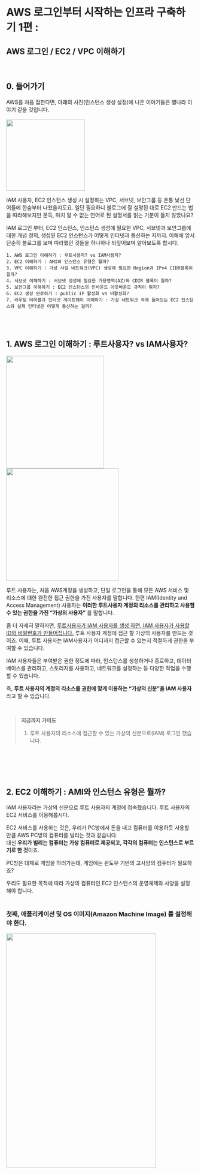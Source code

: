 # AWS 로그인부터 시작하는 인프라 구축하기 1편 :
## AWS 로그인 / EC2 / VPC 이해하기 

</br>

## 0. 들어가기
AWS를 처음 접한다면, 아래의 사진(인스턴스 생성 설정)에 나온 이야기들은 별나라 이야기 같을 것입니다. 
</br></br>
<img src="./../images/2023-08-11-AWS-EC2-setting.png" width="210" height="190"/>

IAM 사용자, EC2 인스턴스 생성 시 설정하는 VPC, 서브넷, 보안그룹 등 온통 낯선 단어들에 한숨부터 나왔을지도요. 일단 필요하니 블로그에 잘 설명된 대로 EC2 만드는 법을 따라해보지만 문득, 마치 알 수 없는 언어로 된 설명서를 읽는 기분이 들지 않았나요?

IAM 로그인 부터, EC2 인스턴스, 인스턴스 생성에 필요한 VPC, 서브넷과 보안그룹에 대한 개념 정의, 생성된 EC2 인스턴스가 어떻게 인터넷과 통신하는 지까지. 이해에 앞서 단순히 블로그를 보며 따라했던 것들을 하나하나 되짚어보며 알아보도록 합시다.

```
1. AWS 로그인 이해하기 : 루트사용자? vs IAM사용자?
2. EC2 이해하기 : AMI와 인스턴스 유형은 뭘까?
3. VPC 이해하기 : 가상 사설 네트워크(VPC) 생성에 필요한 Region과 IPv4 CIDR블록이 뭘까?
4. 서브넷 이해하기 : 서브넷 생성에 필요한 가용영역(AZ)와 CDIR 블록이 뭘까?
5. 보안그룹 이해하기 : EC2 인스턴스의 인바운드 아웃바운드 규칙이 뭐지?
6. EC2 생성 완료하기 : public IP 활성화 vs 비활성화? 
7. 라우팅 테이블과 인터넷 게이트웨이 이해하기 : 가상 네트워크 속에 들어있는 EC2 인스턴스와 실제 인터넷은 어떻게 통신하는 걸까?
```


</br></br>

## 1. AWS 로그인 이해하기 : 루트사용자? vs IAM사용자?

<img src="./../images/2023-08-11-AWS-EC2-login.png" width="260" height="300"/><img src="./../images/2023-08-11-AWS-EC2-iam-login.png" height="300"/>

루트 사용자는, 처음 AWS계정을 생성하고, 단일 로그인을 통해 모든 AWS 서비스 및 리소스에 대한 완전한 접근 권한을 가진 사용자를 말합니다. 한편 IAM(Identity and Access Management) 사용자는 **이러한 루트사용자 계정의 리소스를 관리하고 사용할 수 있는 권한을 가진 “가상의 사용자”** 를 말합니다. 

좀 더 자세히 말하자면, <u>루트사용자가 IAM 사용자를 생성 하면, IAM 사용자가 사용할 ID와 비밀번호가 만들어집니다.</u> 루트 사용자 계정에 접근 할 가상의 사용자를 만드는 것이죠. 이때, 루트 사용자는 IAM사용자가 어디까지 접근할 수 있는지 적절하게 권한을 부여할 수 있습니다. 

IAM 사용자들은 부여받은 권한 정도에 따라, 인스턴스를 생성하거나 종료하고, 데이터베이스를 관리하고, 스토리지를 사용하고, 네트워크를 설정하는 등 다양한 작업을 수행할 수 있습니다.

즉, **루트 사용자의 계정의 리소스를 권한에 맞게 이용하는 “가상의 신분”을 IAM 사용자**라고 할 수 있습니다.

<br>

> **지금까지 가이드**
> 1. 루트 사용자의 리소스에 접근할 수 있는 가상의 신분으로(IAM) 로그인 했습니다.

<br/><br/><br/><br/>


## 2. EC2 이해하기 : AMI와 인스턴스 유형은 뭘까?

IAM 사용자라는 가상의 신분으로 루트 사용자의 계정에 접속했습니다. 루트 사용자의 EC2 서비스를 이용해봅시다. 

EC2 서비스를 사용하는 것은, 우리가 PC방에서 돈을 내고 컴퓨터를 이용하듯 사용할 만큼 AWS PC방의 컴퓨터를 빌리는 것과 같습니다. <br/>대신 **우리가 빌리는 컴퓨터는 가상 컴퓨터로 제공되고, 각각의 컴퓨터는 인스턴스로 부르기로 한 것**이죠.

PC방은 대체로 게임을 하러가는데, 게임에는 윈도우 기반의 고사양의 컴퓨터가 필요하죠?

우리도 필요한 목적에 따라 가상의 컴퓨터인 EC2 인스턴스의 운영체제와 사양을 설정해야 합니다.<br/><br/>

### 첫째, **애플리케이션 및 OS 이미지(Amazon Machine Image)** 를 설정해야 한다.

<img src="./../images/2023-08-11-AWS-EC2-os.png" width="400" height="40%"/>

우리 컴퓨터에 윈도우 OS가 설정되어 있으면, 우리는 그 기본 설정과 소프트웨어, 데이터를 가지고 있는 컴퓨터를 사용할 수 있습니다. 

이와 비슷하게, ****AMI******는 가상 컴퓨터를 실행하기 위해 어떤 운영 체제(OS)를 사용하고, 어떤 소프트웨어들을 설치해 놓을 것인지 등을 담고 있는 이미지(자원을 생성, 구성하는 데 사용되는 설정과 값을 포함하는 파일)** 입니다. 

커스텀 PC처럼 AWS에서 제공하는 공식 AMI뿐만 아니라 사용자가 직접 정의한 AMI를 생성할 수도 있습니다.<br/><br/>

### 둘째, **인스턴스 유형 (서버의 사양)을 설정**해야한다.

사용할 목적에 따라 컴퓨터의 사양도 달라야겠죠? 

인스턴스 유형 설정을 통해 CPU, 메모리, 스토리지 및 네트워킹 용량 등 컴퓨터 사양을 선택할 수 있습니다.

예) Amazon EC2 T4g 인스턴스<br/>
<img src="./../images/2023-08-11-AWS-EC2-oo.png" width="700" height="50%"/>

<br>

> **지금까지 가이드**
> 1. 루트 사용자의 리소스에 접근할 수 있는 가상의 신분으로(IAM) 로그인 했습니다.
> 2. 인스턴스 생성 첫 번째 설정, 인스턴스의 운영체제와 사양을 설정했습니다.

<br/><br/><br/><br/>


## 3. VPC 이해하기 (1) </br>   : 리전과 가용영역, 가상 사설 네트워크(VPC)란?
인스턴스를 생성하기 위해서는 VPC를 설정해야 합니다. 

5단계를 거쳐 VPC의 개념, VPC 생성에 필요한 것들을 배우고 서브넷과 CIDR에 대해서도 가볍게 익혀봅시다.
</br></br>

### 리전(Region)과 가용 영역(AZ: ****Availability Zone****)

AWS 서비스들을 제공하기 위해서는 실제 데이터를 저장할 데이터 센터가 필요하겠죠?
- **가용 영역(Availability Zone)** 은 **같은 지역 내에서 물리적으로 독립된 데이터 센터들의 그룹**을 말합니다.
- 리전(Region)은 가용 영역이 2개 이상 구성된 지리적 영역입니다. 국가/도시 단위 별로 서비스를 제공하기 위한 단위로 사용됩니다.

예를 들어, AWS 서울 리전 (ap-northeast-2)은 현재 3개의 가용 영역(서울에 위치해 있는 데이터 센터 그룹)을 보유하고 있는데요. 이렇게 지역별로 서비스를 제공함으로써 네트워크 속도를 높이고, 데이터 지역성을 고려한 서비스를 제공할 수 있습니다.
<br/><br/>

### VPC 개념 이해하기
    
**VPC(Virtual Private Cloud)** 는 **가상 사설 네트워크**입니다. 
</br>쉽게 말하자면, AWS클라우드에서 독립된 “**나만의 개인 네트워크 망**”을 만드는 것이지요.


나만의 네트워크 망을 만들기 위해서는, 

**첫째, 내 네트워크 망이 어느 지역에 속할지 설정해야합니다**. 
</br>즉, 하나의 “리전”을 선택해야 합니다. 

**둘째, 내 네트워크 망이 사용 할 IP 주소 범위를 설정해야 합니다.** 
</br>후술할 “IPv4 CIDR 블록” 설정을 통해 IP주소 대역을 설정하면, **이 VPC 내에서 사용되는 모든 리소스들은 사용자가 지정한 IP 주소 범위 내에서 IP주소를 할당받게 됩니다.**
<img src="./../images/2023-08-11-AWS-EC2-vpc-region.png" width="600" height="50%"/>
<br/><br/>

### VPC에 IP 주소 범위를 정해야하는 이유?
만약 우테코라는 기업 네트워크가 있다고 가정해봅시다. 이 기업 네트워크에 연결될 장치들(컴퓨터, 휴대폰 등)의 수가 최대 50개라면, IP주소 개수가 50개면 되겠죠? 

IP주소는 소중한 자원이기 때문에 이를 효율적으로 할당하고 관리하기 위해 IP주소가 50개만 나올 수있는 네트워크 주소 범위를 정하는 것입니다.

**즉, 주소 범위를 정하면, 범위만큼의 IP주소 개수를 할당할 수 있는 것입니다.**

<br>

> **지금까지 가이드**
> 1. 루트 사용자의 리소스에 접근할 수 있는 가상의 신분으로(IAM) 로그인 했습니다.
> 2. 인스턴스 생성 첫 번째 설정, 인스턴스의 운영체제와 사양을 설정했습니다.
> 3. 인스턴스 생성 두 번째 설정, 인스턴스의 VPC를 설정했습니다.
>     1. VPC 이해하기(1) : VPC는 인스턴스가 속한 가상 네트워크 망으로, 리전, IP주소 범위를 설정해야한다.

<br/><br/><br/><br/>



## 4. VPC 이해하기 (2) </br>   : VPC의 IPv4 CIDR 블록 이해하기

**IPv4 CIDR 블록**은 **CIDR 표기법을 사용하여 표현된 IPv4 주소 범위**를 말합니다. CIDR란 무엇일까요?</br>
결론부터 말하자면, CIDR란 _서브넷 마스크를 사용해 IP 주소 범위를 표현하는 주소 체계_ 입니다. CIDR 주소체계를 통해 네트워크의 IP주소 할당을 더 효율적으로 관리할 수 있게 되었습니다.

구체적인 설명에 앞서 이해를 돕기 위해 간단히 비유를 들어보겠습니다. 이 부분을 읽지 않고 바로 아래로 넘어가도 좋습니다. </br>
> 우리가 도시의 주소를 관리하는 기관에 근무하고 있다고 상상해봅시다.</br>
> 예전에는 **도시를 크기**에 따라 **'클래스'** 로 나눠서 도시마다 가질 수 있는 주소 범위를 할당했습니다.</br>
> 큰 도시에는 A클래스라는 큰 주소 공간을, 중간 도시에는 B클래스 중간 크기의 주소 공간을, 작은 도시는 C클래스라는 작은 크기의 주소공간을 주소를 할당하는 식이었어요.</br>
> 그런데 실제 도시의 크기와는 상관 없이 미리 정해진 클래스의 주소 공간이 할당되어 주소들이 낭비되는 경우가 생겼습니다.</br>
> 예를 들어, C클래스인 도시에 100개의 주소를 할당한다면, 50개의 주소만 필요한 작은 도시는 50개를 낭비하는 셈이죠</br>
> **CIDR은 이 문제를 해결하기 위해, 도시의 크기와 상관없이 도시가 필요한 만큼의 주소 공간을 할당해주는 방식입니다.**

<br/>

### 첫째, IP 주소의 구조 
IP주소의 구조는 192.168.1.0 과 같이 .을 구분자로 한 4개의 숫자로 이루어져 있고, 네트워크 ID와 호스트 ID로 구성됩니다.

예를 들어, 데이터는 IP주소를 통해, 선릉 캠퍼스 중 이레라는 사람을 찾아와야 합니다. 
“네트워크 ID는 집 주소 = 서울시 강남구 선릉역 성담빌딩 13층”, “호스트 ID는 내 이름 = 이레”로 이루어진 꼴입니다.
<br/><br/>

### 둘째, 네트워크 내에서 IP주소를 할당하는 방법 (old.ver) <br/>
이전에는 고정된 크기의 **IP 주소 범위(A,B,C 클래스)** 을 사용하여 네트워크를 구성했습니다.<br/>
무슨 소리냐구요?
- IP 주소의 첫 번째 숫자를 네트워크 ID로 사용하고, 나머지 세 개의 숫자를 호스트 ID로 사용하는 IP 주소범위를 A 클래스
- IP 주소의 첫 번째와 두 번째 숫자를 네트워크 ID로 사용하고, 나머지 두 개의 숫자를 호스트 ID로 사용하는 IP 주소범위를 B 클래스
- IP 주소의 세 개의 숫자를 네트워크 ID로 사용하고, 나머지 한 개의 숫자를 호스트 ID로 사용하는 IP 주소범위를 C 클래스
와 같이 고정된 주소 범위(클래스)를 통해 네트워크의 크기를 결정했습니다.

즉, 하나의 네트워크가 선택할 수 있는 IP주소 범위는 A,B,C 세 가지 중 하나였던 것입니다.
<br/><br/>

### 셋째, 고정된 주소 범위로 네트워크를 구성하는 것의 문제점
예를 들어, 우테코 회사는 IP주소가 50개만 필요합니다. 그 중 C클래스가 가장 작은 네트워크 규모(=IP 주소범위)를 갖고 있기 때문에, 우테코 회사는 C클래스의 네트워크 망을 구성하게 됩니다.<br/>
하지만, C 클래스의 주소범위는 **192.0.0**.0 ~ **223.255.255**.255 이고, IP 주소의 처음 세 개의 숫자가 네트워크 ID로 사용되면, 호스트 ID의 개수는 0~255로 256개가 됩니다.<br/>
우테코 회사에서는 IP주소가 50개만 필요하다고 했는데, 나머지 106개의 소중한 IP주소 자원은 쓰이지 않고 버려지는 거죠!
<br/><br/>

### 넷째, IP주소를 효율적으로 할당하는 새로운 방식 : CIDR (new.ver)
그래서 등장한 것이 CIDR(Classless Inter-Domain Routing)라는 클래스 없는 IP주소 할당 방식입니다.
네트워크에 연결된 장치 수(호스트 수)에 따라 효율적으로 사용할 수 있는 **서브넷(Subnet)** 을 만드는 것이죠. 
쉽게 말하자면 서브넷은 IP주소 범위(블록)을 더 작은 범위(블록)으로 나누어 네트워크를 구성하는 것을 말합니다.
<br/><br/>

### 다섯째, 더 큰 네트워크를 분할한 더 작은 하위 네트워크 : 서브넷
_서브넷을 만든다는 것_ 은 _**호스트ID 영역을 더 잘게 쪼개어 네트워크ID 영역을 늘리는 작업(서브네팅)**_ 을 뜻합니다.</br>
</br>
예를 들어, 우테코는 50개의 IP주소만이 필요합니다.</br>
IP주소 범위가 **192.167.10.** 0~ **192.167.10.** 255인 네트워크는 호스트 IP 범위가 (0~255)로 256개의 IP를 할당할 수 있습니다. 이 네트워크를 더 작은 범위의 네트워크(서브넷)으로 분할해, 우테코가 가져가도록 하게 하면 될 것입니다. 
</br>
호스트ID 영역을 1/4로 줄여서, 우테코는 64개의 호스트 수를 갖는 네트워크(서브넷)를 구성하게 됩니다.
호스트ID 영역이 3/4인 나머지 네트워크(서브넷)는 다른 기관이 쓸 수 있을테고요.

네트워크 ID영역을 늘려 더 작은 네트워크(서브넷)를 구성함으로써, IP 주소 낭비가 획기적으로 줄어들었습니다!
<br/><br/>

### 여섯째, CIDR(Classless Inter-Domain Routing)이란?
지금까지, 고정된 주소범위(클래스)에 국한되지 않고, 네트워크 ID영역의 크기 조절을 통해 IP주소를 유연하게 할당하는 방식에 대해 배웠습니다.
이렇게 잘게 쪼개어진 네트워크까지 표현하기 위한 IP주소 체계를 CIDR이라고 합니다.</br>

앞서, CIDR란 _**서브넷 마스크를 사용해 IP 주소 범위를 표현하는 주소 체계**_ 라고 설명드렸습니다.
서브넷 마스크란 해당 네트워크의 네트워크 ID 부분의 비트 수를 말하는데요. 서브넷 마스크를 통해 호스트 ID의 비트 수, 즉 IP 주소 범위를 알 수 있게 됩니다.

예를 들어, _줄어든 우테코의 네트워크 IP 주소 범위_ 는 192.167.10.0~ 192.167.10.63인데요.
이를 CIDR 형식으로 나타내면, “**192.167.10.0/26**” 으로 표현할 수 있습니다.

CIDR 주소의 "/26"는 네트워크 ID부분의 비트 수(서브넷 마스크의 길이)를 의미합니다. 즉, **192.167.10.0/26** 는 **_네트워크 ID 영역이 26비트이고 호스트 ID 영역이 6비트인 네트워크_** 를 표현하는 것이지요.
<br/><br/>

<p align="center">
<img src="./../images/2023-08-11-AWS-EC2-vpc-cidr2.png" width="380" height="30%"/>

예시 사진을 보면, IP주소에서 하나의 숫자는 8비트인데요.</br>
호스트 ID영역을 6비트로 잘게 쪼개면, 네트워크 ID의 영역은 8\*3 =24 에서 → 8\*3+2 =26 비트가 됩니다.</br>
이처럼 서브넷 마스크를 설정하면 6비트로 표현되는 호스트 ID 영역과 나머지 26비트로 표현되는 네트워크 ID 영역을 가지는 서브넷을 생성할 수 있는 것 입니다. 
(이 계산법에 대해 좀더 자세히 공부하고 싶으신 분들은 서브넷 마스크와 서브네팅 계산법을 공부하시면 됩니다.)
</p>

<br>

> **지금까지 가이드**
> 1. 루트 사용자의 리소스에 접근할 수 있는 가상의 신분으로(IAM) 로그인 했습니다.
> 2. 인스턴스 생성 첫 번째 설정, 인스턴스의 운영체제와 사양을 설정했습니다.
> 3. 인스턴스 생성 두 번째 설정, 인스턴스의 VPC를 설정했습니다.
>     1. VPC 이해하기(1) : VPC는 인스턴스가 속한 가상 네트워크 망으로, 리전, IP주소 범위를 설정해야한다.
>     2. VPC 이해하기(2) : VPC의 IP주소범위는 CIDR방식으로 나타낸다.

<br/><br/><br/>


## 5. VPC 생성하기

VPC를 생성하기 위해서는
#### 첫째, 리전을 적용해야하는데, 사용자가 선택한 리전으로 자동 적용됩니다.
#### 둘째, IPv4 CIDR 블록으로 VPC의 IP 대역(네트워크 주소범위)을 설정해야 합니다.
<img src="./../images/2023-08-11-AWS-EC2-vpc-setting.png" width="450" height="40%"/>

참고로, IPv4 CIDR 블록이 192.168.0.0/16라는 것은, 네트워크 ID 영역이 16비트라는 뜻입니다.</br>
이 네트워크에서 IP 주소 할당 가능한 호스트 수는 2의 16승(=16비트)으로, 65,536개가 됩니다!
<br/> <br/>
이를 통해, 생성된 VPC 입니다. <br/>
<img src="./../images/2023-08-11-AWS-EC2-vpc-create.png" width="900" height="50%"/>

<br>

> **지금까지 가이드**
> 1. 루트 사용자의 리소스에 접근할 수 있는 가상의 신분으로(IAM) 로그인 했습니다.
> 2. 인스턴스 생성 첫 번째 설정, 인스턴스의 운영체제와 사양을 설정했습니다.
> 3. 인스턴스 생성 두 번째 설정, 인스턴스의 VPC를 설정했습니다.
>     1. VPC 이해하기(1) : VPC는 인스턴스가 속한 가상 네트워크 망으로, 리전, IP주소 범위를 설정해야한다.
>     2. VPC 이해하기(2) : VPC의 IP주소범위는 CIDR방식으로 나타낸다.
>     3. VPC 생성하기 : 리전과 IP주소범위를 설정한 VPC를 생성한다.
>     4. 인스턴스 생성 시, 미리 생성된 VPC를 설정해 인스턴스가 속할 네트워크 망을 정한다.

<br><br><br><br>



# AWS 로그인부터 시작하는 인프라 구축하기 2편 :
## 서브넷 / 보안그룹 / 퍼블릭vs프라이빗 인스턴스 / 라우팅 테이블과 인터넷 게이트웨이 


</br>

## 6. 서브넷 이해하기

인스턴스를 생성할 때, 설정한 VPC에 따라 선택할 수 있는 서브넷 목록이 바뀌는 것을 볼 수 있습니다. 서브넷은 VPC에 종속되는 것일까요? 
<br>
앞서, 네트워크 내의 IP주소를 효율적으로 할당하기 위해 서브넷이라는 용어가 나왔는데요.<br>

네트워크에서의 서브넷, AWS에서의 서브넷 개념을 이해하고, AWS에서 서브넷을 만들어봅시다.
<br><br>

### 6-(1).네트워크에서 서브넷 이해하기
- **네트워크에서 서브넷이란, 큰 네트워크를 더 작은 네트워크로 분할한 것**을 말합니다.

    더 큰 네트워크에서 호스트ID 영역을 줄여서 더 작은 네트워크(호스트 수가 더 적은)로 분할해 생긴 **작은 네트워크 대역**을 **서브넷**이라고 하는 것이죠.</br></br>
  서브넷은 독립적인 네트워크로 간주되며, **각 서브넷은 자체적으로 라우팅과 보안 설정을 가지고 있습니다.**

  #### 1. 자체적인 라우팅을 가진다. 
  서브넷은 독립적인 작은 네트워크이므로, _자신의 네트워크 주소범위_ 를 가지고 있습니다. 
  따라서, **자체적인 라우팅 테이블을 사용해, 서브넷 내부의 호스트(네트워크 장치)들 사이에서 통신과 다른 서브넷으로의 통신을 처리**합니다.
  (*라우팅 테이블 = 다른 호스트(네트워크장비)로 데이터 전송할 때 어떤 경로 선택해야 하는지 지시하는 경로표)
      
  #### 2. 자체적인 보안설정을 가진다
  서브넷은 독립적인 보안그룹을 구성하여, 원하는 _**트래픽을 허용하거나 차단**_ 합니다. 
  즉, **특정 포트나 프로토콜 통신을 제한하거나 허용할 수 있습니다**.

  <br/>

### 6-(2).AWS에서 서브넷 이해하기

<p align="center"><img src="./../images/2023-08-11-AWS-EC2-subnet.png" width="420" height="50%"/></p>

VPC가 가상 네트워크이고 논리적인 IP대역을 의미한다면, 

서브넷은 VPC의 IP주소 범위를 나누어 **실제 리소스(예: EC2 인스턴스, S3가 서브넷에 설치됨)가 배치되는 물리적인 주소 범위**를 말합니다.

- 하나의 VPC에 여러개의 서브넷이 생길 수 있으며, VPC를 잘게 나눈 것이기 때문에 **VPC보다 대역폭(IP주소범위)이 낮아야 합니다**.
- **서브넷 한 개는 하나의 가용영역(Availability Zone: 데이터 센터 그룹)에만 속합니다.** (하나의 가용영역에 여러개의 서브넷은 가능합니다)
  <br/>
  
  *참고로, VPC를 생성할 때는 사용할 가용영역(AZ)의 개수만 선택하게 됩니다. 이후, 서브넷을 생성할 때, 어느 가용영역에 생성할지 선택하면 됩니다.
  <br/>
<p align="center"><img src="./../images/2023-08-11-AWS-EC2-subnet-az.png" width="500" height="50%"/></p>
  <br/>

### 6-(3).실제로 서브넷 생성하기
#### 첫째, 어떤 VPC의 서브넷인지 설정합니다.
#### 둘째, 서브넷이 상주할 데이터베이스 센터 그룹인 가용영역을 설정합니다.
(예시 : 서울 리전의 -2a)
<br/>
<img src="./../images/2023-08-11-AWS-EC2-subnet-create.png" width="450" height="50%"/>

#### 셋째, VPC의 IP주소 범위를 분할한, 서브넷 IPv4 CIDR 블록을 설정합니다.

- 설정한 VPC의 주소 범위가 192.168.0.0/16이기 때문에, **서브넷의 대역폭은 VPC의 대역폭보다 좁은 CIDR블록을 설정해야 합니다.**</br>
더 좁은 대역폭이란 IP 주소 범위에서 사용 가능한 IP 주소의 개수가 적다는 것을 의미합니다.

- "/16"이라는 것은 VPC의 서브넷 마스크의 길이가 네트워크ID가 16비트라는 말로, 65,536개의 IP 주소를 가집니다.</br>
따라서 **서브넷은 VPC보다 네트워크ID 영역의 비트수가 높은** “/17”부터 아마존의 정책에 따라 “/28”까지 **필요한 IP 개수에 따라 서브넷의 CIDR 블록을 설정**할 수 있습니다.<br/>
- 생성 완료된 서브넷을 확인해봅시다!<br><img src="./../images/2023-08-11-AWS-EC2-subnet-saved.png"/><br/>
  - 생성한 VPC(vpc-0dde~ = 192.168.0.0/16)의 서브넷임을 확인할 수 있습니다.
  - 서브넷 **IPv4 CIDR 블록은 192.168.0.0/**24**로, VPC의 대역폭보다 좁은 CIDR블록**이 잘 생성되어있음을 볼 수 있습니다.<br/>네트워크ID의 길이가 늘어남(16->24bit)에 따라 호스트ID의 수가 줄어들은 것이죠!
  - **가용영역(리전 내의 데이터 센터)도 우리가 설정한 ap-northeast-2a**로 잘 생성 된 것을 볼 수 있습니다.

<br>

> **지금까지 가이드**
> 1. 루트 사용자의 리소스에 접근할 수 있는 가상의 신분으로(IAM) 로그인 했습니다.
> 2. 인스턴스 생성 첫 번째 설정, 인스턴스의 운영체제와 사양을 설정했습니다.
> 3. 인스턴스 생성 두 번째 설정, 인스턴스의 VPC를 설정했습니다.
>     1. VPC 이해하기(1) : VPC는 인스턴스가 속한 가상 네트워크 망으로, 리전, IP주소 범위를 설정해야한다.
>     2. VPC 이해하기(2) : VPC의 IP주소범위는 CIDR방식으로 나타낸다.
>     3. VPC 생성하기 : 리전과 IP주소범위를 설정한 VPC를 생성한다.
>     4. 인스턴스 생성 시, 미리 생성된 VPC를 설정해 인스턴스가 속할 네트워크 망을 정한다.
> 4. 인스턴스 생성 세 번째 설정, 인스턴스의 Subnet을 설정했습니다.
>     1. 서브넷 이해하기(1) : 네트워크에서 서브넷은 큰 네트워크를 더 작은 네트워크로 분할한 것이다.
>     2. 서브넷 이해하기(2) : AWS에서 서브넷은 VPC의 IP주소 범위를 나눈 네트워크로, 실제 리소스가 배치된다.
>     3. 서브넷 생성하기 : VPC, 가용영역, IP주소 범위을 설정해, 서브넷을 생성한다.
>     4. 인스턴스 생성 시, 미리 생성된 서브넷을 설정해 인스턴스가 배치 될 네트워크 망을 정한다.

<br/><br/><br/>

## 7. 보안그룹 이해하기

### 7-(1).보안그룹은 인바운드 아웃바운드 규칙을 통해 EC2 인스턴스의 트래픽 규칙을 설정한다
어떤 서브넷(네트워크, IP주소범위)에 인스턴스를 생성할지 결정하고 나면, _인스턴스의 보안 규칙_ 을 설정해야하는데요. <br/>
**보안 그룹**은 _**연결된 리소스(인스턴스)에 도달하고 나갈 수 있는 트래픽을 제어하는 방화벽 규칙 세트**_ 라고 할 수 있습니다.<br/>
예를 들어, 보안 그룹을 EC2 인스턴스와 연결하면 인스턴스에 대한 인바운드(도달하는 트래픽) 및 아웃바운드(나가는 트래픽) 트래픽을 제어하는 것입니다.

- **인바운드 규칙**은 외부에서 - > _인스턴스로 오는 트래픽에 관한 규칙_ 을 설정합니다.
- **아웃바운드 규칙**은 인스턴스에서 - > _외부로 가는 트래픽에 관한 규칙_ 을 설정합니다.

인바운드, 아웃바운드 규칙을 통해 **어떤 IP 주소, 포트 또는 프로토콜의 트래픽을 허용할지 또는 차단할지를 설정**하는 것입니다. 
<br/><br/>

### 7-(2).보안그룹은 AWS 리소스(EC2 등)에 직접 적용된다.
보안 그룹을 생성할 떄 어떤 VPC에 생성될지 지정함으로써, VPC에 여러 보안그룹을 생성하고 하나의 서브넷은 VPC에 생성된 여러 보안 그룹을 사용할 수 있습니다.

여러 보안 그룹을 사용하면 **같은 VPC 내에서도 서로 다른 리소스 또는 그룹에 대해 다른 보안 규칙을 적용**할 수 있는데요. </br>
예를 들어, **같은 VPC 내에 웹 서버 그룹과 데이터베이스 서버 그룹**이 있다면, 웹 서버 그룹에는 웹 트래픽을 허용하는 규칙을 설정하고 데이터베이스 서버 그룹에는 특정한 IP 주소만 데이터베이스 접근을 허용하는 규칙을 설정할 수 있습니다.</br>
<img src="./../images/2023-08-11-AWS-EC2-securitygroup.png" width="450" height="50%"/>
<br/>

이렇게 **여러 보안 그룹을 사용함으로써, 네트워크 리소스를 보다 세부적으로 제어하고 보호**할 수 있는 것이죠.<br/>

아래와 같이, VPC(vpc-0dde~)에 보안그룹이 생성했습니다!
<img src="./../images/2023-08-11-AWS-EC2-sg-create.png" width="550" height="50%"/>

<br>

> **지금까지 가이드**
> 1. 루트 사용자의 리소스에 접근할 수 있는 가상의 신분으로(IAM) 로그인 했습니다.
> 2. 인스턴스 생성 첫 번째 설정, 인스턴스의 운영체제와 사양을 설정했습니다.
> 3. 인스턴스 생성 두 번째 설정, 인스턴스의 VPC를 설정했습니다.
>     1. VPC 이해하기(1) : VPC는 인스턴스가 속한 가상 네트워크 망으로, 리전, IP주소 범위를 설정해야한다.
>     2. VPC 이해하기(2) : VPC의 IP주소범위는 CIDR방식으로 나타낸다.
>     3. VPC 생성하기 : 리전과 IP주소범위를 설정한 VPC를 생성한다.
>     4. 인스턴스 생성 시, 미리 생성된 VPC를 설정해 인스턴스가 속할 네트워크 망을 정한다.
> 4. 인스턴스 생성 세 번째 설정, 인스턴스의 Subnet을 설정했습니다.
>     1. 서브넷 이해하기(1) : 네트워크에서 서브넷은 큰 네트워크를 더 작은 네트워크로 분할한 것이다.
>     2. 서브넷 이해하기(2) : AWS에서 서브넷은 VPC의 IP주소 범위를 나눈 네트워크로, 실제 리소스가 배치된다.
>     3. 서브넷 생성하기 : VPC, 가용영역, IP주소 범위을 설정해, 서브넷을 생성한다.
>     4. 인스턴스 생성 시, 미리 생성된 서브넷을 설정해 인스턴스가 배치 될 네트워크 망을 정한다.
> 5. 인스턴스 생성 네 번째 설정, 인스턴스의 보안그룹을 설정했습니다.

<br/><br/><br/>


## 8. EC2 생성 완료하기 
### public IP 활성화 vs 비활성화
인스턴스의 마지막 네트워크 설정입니다. 바로 인스턴스에 퍼블릭 IP 주소를 줄 것인가 인데요.

퍼블릭 IP 주소란 외부 인터넷과 통신할 수 있는 공인 IP 주소입니다. EC2 인스턴스가 퍼블릭 IP 주소를 갖게 되면, 이 주소를 사용하여 외부에서 인스턴스에 접근할 수 있게 됩니다.

**"퍼블릭 IP 주소 활성화"** 옵션을 선택하면 **_해당 리전(Region)의 AWS에서 관리하는 퍼블릭IP 주소 풀에서_ 하나의 퍼블릭 IP 주소를 할당**받는데요. 이 주소는 EC2 인스턴스와 통신하는 외부 클라이언트들이 사용할 수 있게 됩니다. **주의해야 할 점은 퍼블릭 IP 주소는 고정되지 않고 인스턴스를 중지하고 다시 시작하면 변경될 수 있다**는 것입니다.

[퍼블릭 인스턴스가 생성된 예시]</br>
<img src="./../images/2023-08-11-AWS-EC2-public-instance.png" height="50%"/>

반면, **"퍼블릭 IP 주소 비활성화"** 옵션을 선택하면, **서브넷의 IP주소 범위 내에서 사설IP주소가 자동으로 할당**됩니다. 퍼블릭IP주소가 없기 때문에, 해당 인스턴스는 인터넷에서 또는 인터넷으로 직접 접근을 할 수 없는데요.

다만, **같은 VPC(내부 네트워크)에서는 _프라이빗 IP 주소를 통해_ 해당 인스턴스에 접근** 할 수 있습니다. 즉, **프라이빗 IP를 가진 인스턴스는 VPC 내의 리소스 간에 내부 네트워크 통신을 위해 사용**됩니다

[프라이빗 인스턴스가 생성된 예시]</br>
<img src="./../images/2023-08-11-AWS-EC2-private-instance.png" height="50%"/>
<br/><br/>

### EC2 생성 이후, 새로운 의문점
인스턴스의 스토리지 용량까지 결정하고 나면 인스턴스 생성이 완료됩니다. </br>
이렇게 생성된 인스턴스를 사용하면서 아래와 같은 궁금점이 들지 않으셨나요?

**1. 같은 VPC 내의 서브넷들 사이에서 통신(= 각 서브넷에 배치된 인스턴스 간 통신)은 왜 프라이빗 IP주소로 실행되는 걸까요?**  

**2. VPC는 나만의, 내가 설정한 가상 네트워킹 환경(VPC)입니다. <br> VPC는 기본적으로 private 환경인데, 어떻게 인스턴스들이 인터넷에 접속할 수 있는 걸까요?**     

<br>

> **지금까지 가이드**
> 1. 루트 사용자의 리소스에 접근할 수 있는 가상의 신분으로(IAM) 로그인 했습니다.
> 2. 인스턴스 생성 첫 번째 설정, 인스턴스의 운영체제와 사양을 설정했습니다.
> 3. 인스턴스 생성 두 번째 설정, 인스턴스의 VPC를 설정했습니다.
>     1. VPC 이해하기(1) : VPC는 인스턴스가 속한 가상 네트워크 망으로, 리전, IP주소 범위를 설정해야한다.
>     2. VPC 이해하기(2) : VPC의 IP주소범위는 CIDR방식으로 나타낸다.
>     3. VPC 생성하기 : 리전과 IP주소범위를 설정한 VPC를 생성한다.
>     4. 인스턴스 생성 시, 미리 생성된 VPC를 설정해 인스턴스가 속할 네트워크 망을 정한다.
> 4. 인스턴스 생성 세 번째 설정, 인스턴스의 Subnet을 설정했습니다.
>     1. 서브넷 이해하기(1) : 네트워크에서 서브넷은 큰 네트워크를 더 작은 네트워크로 분할한 것이다.
>     2. 서브넷 이해하기(2) : AWS에서 서브넷은 VPC의 IP주소 범위를 나눈 네트워크로, 실제 리소스가 배치된다.
>     3. 서브넷 생성하기 : VPC, 가용영역, IP주소 범위을 설정해, 서브넷을 생성한다.
>     4. 인스턴스 생성 시, 미리 생성된 서브넷을 설정해 인스턴스가 배치 될 네트워크 망을 정한다.
> 5. 인스턴스 생성 네 번째 설정, 인스턴스의 보안그룹을 설정했습니다.
> 6. 인스턴스 생성 다섯 번째 설정, 인스턴스의 PUBLIC IP주소 활성화 옵션을 설정했습니다. 

<br/><br/><br/>


## 9. EC2 인스턴스와 인터넷의 통신 이해하기
설명에 앞서 결론부터 말하자면,

- 첫째, VPC에 **인터넷 게이트웨이**라는 것을 생성해, **VPC 내의 리소스가 인터넷에 액세스할 수 있게 됩니다**.<br/>

- 둘째, **서브넷에 연결된 라우팅 테이블**에 **"0.0.0.0/0" 목적지를 인터넷 게이트웨이로 설정**합니다. 

  여기서, "0.0.0.0/0"은 모든 IP 주소로 아웃바운드 트래픽에 대한 설정이라고 이해하면 됩니다. </br>
  즉, **모든 IP 주소를 목적지로 하는 트래픽을 인터넷 게이트웨이를 통해 라우팅하도록 설정**하는 것을 의미합니다. 

- 셋째, 이로써 **_퍼블릭 서브넷_ 내의 모든 _"퍼블릭 인스턴스"_ 들이 외부 인터넷과 통신할 수 있게 되는 것**입니다.<br/>
  아래 사진을 보면, 두 개의 서브넷에 연결된 각각의 EC2들은 **자신이 소속된 서브넷이 아닌 다른 네트워크로 요쳥을 보낼 때**,<br/>
    <img src="./../images/2023-08-11-AWS-EC2-internet.png" width="400" height="50%"/>
    1) VPC 라우터의 라우팅 테이블에 적힌 규칙에 따라 트래픽을 특정경로로 이동시키는데, <br/>
    2) VPC 내의 서브넷 끼리는 내부적으로 통신하고<br/>
    3) VPC 외부와의 통신은 인터넷 게이트웨이를 통해 인터넷과 연결합니다.<br/>
<br/>
  
퍼블릭 IP만 있으면 되는 것 아닌가? 퍼블릭 서브넷은 뭐고, 라우팅 테이블, 인터넷 게이트웨이는 뭘까? 하는 생각이 들 것입니다. 

다음 장을 읽으며 퍼블릭 서브넷의 개념과 라우팅 테이블, 게이트웨이에 대해 이해해 봅시다. <br/>
<br/><br/><br/>

## 10. 퍼블릭 서브넷 vs 프라이빗 서브넷
처음 서브넷을 생성할 때, 프라이빗 서브넷인지 퍼블릿 서브넷인지 설정하는 칸이 없지 않았나요?
따라서, **처음 서브넷을 생성하면 모두 프라이빗 서브넷이 됩니다**.

- **프라이빗 서브넷이란**,</br>
    생성되는 인스턴스들이 외부와 통신할 수 없는 서브넷을 말합니다.</br>
    
    프라이빗 서브넷의 트래픽 규칙을 적어둔 라우팅 테이블에는 "0.0.0.0", 모든 IP주소에 대한 인터넷 게이트웨이로의 라우팅 규칙이 없습니다.
    즉, 해당 서브넷 내의 인스턴스들은 직접적으로 인터넷에 접근할 수 없게 됩니다.</br>
    이로 인해 프라이빗 서브넷 내에 생성되는 인스턴스들은 기본적으로 퍼블릭 IP주소를 가질 수 없습니다.
  <br/><br/>

    
- **퍼블릭 서브넷이란,**
    생성되는 인스턴스 퍼블릭 IP주소를 가질 수 있고, 퍼블릭 IP주소를 통해 외부 인터넷과 직접 통신할 수 있는 서브넷을 말합니다. </br>
    
    서브넷의 트래픽 규칙을 적어둔 라우팅 테이블에 "0.0.0.0", 모든 IP주소를 목적지로 하는 트래픽을 인터넷 게이트웨이로 라우팅하는 설정을하면, 퍼블릭 서브넷이 됩니다.
  
    퍼블릭 서브넷에서 인스턴스를 생성하면 해당 인스턴스에는 퍼블릭 IP 주소를 할당할 수 있게 되는 것입니다.

<br>

> **지금까지 가이드**
> 
> [ 인스턴스 생성 ]
> 1. 루트 사용자의 리소스에 접근할 수 있는 가상의 신분으로(IAM) 로그인 했습니다.
> 2. 인스턴스 생성 첫 번째 설정, 인스턴스의 운영체제와 사양을 설정했습니다.
> 3. 인스턴스 생성 두 번째 설정, 인스턴스의 VPC를 설정했습니다.
> 4. 인스턴스 생성 세 번째 설정, 인스턴스의 Subnet을 설정했습니다.
> 5. 인스턴스 생성 네 번째 설정, 인스턴스의 보안그룹을 설정했습니다.
>
> [인스턴스의 인터넷 통신]
> 1. 프라이빗 서브넷에 연결된 라우팅 테이블에 인터넷 게이트웨이로 라우팅하는 트래픽 규칙을 더해, 퍼블릭 서브넷으로 만든다. 

<br/><br/><br/>


## 11. 라우팅 테이블이란?
    
서브넷은 **서로 다른 네트워크 영역**을 가지고 있습니다.</br>
따라서, 한 서브넷에서 다른 서브넷으로 데이터를 전송하려면( = 다른 네트워크로 데이터를 전송하려면) 라우팅을 해야합니다.

(*라우팅이란, **네트워크에서 데이터를 출발지에서 목적지로 이동시키는 것**을 말합니다.)
<br/>

즉, **VPC 안에서 네트워크 요청이 발생하면, 어떤 네트워크 경로를 통해 트래픽을 전송할지 결정**해야하는데요.

라우팅 테이블에는 네트워크 내에서 발생하는 트래픽의 이동 경로 규칙이 적혀져 있습니다. 
<br>다시말해, 목적지의 IP 주소 범위에 따라 어느 인터페이스로 데이터를 보낼 지에 대한 정보가 저장되있습니다. 일종의 표지판 역할을 하는 것이지요.<br/><br/>

### 라우팅 테이블 편집하기
<img src="./../images/2023-08-11-AWS-EC2-rt-add.png" width="550" height="30%"/> </br> 
1) 서브넷의 라우팅 테이블에 목적지를 0.0.0.0/0로하는 트래픽에 대한 인터넷 게이트웨이로 라우팅하겠다는 규칙을 추가합니다.
2) 이를 통해, 서브넷 인스턴스에서 발생한 트래픽 중 특정 목적지로의 트래픽을 특정 경로로 전송할 수 있게 되는 겁니다.<br/>
3) 이 규칙을 적용함으로써 프라이빗 서브넷이 퍼블릭 서브넷이 됩니다.
<br/>

### 서브넷의 라우팅 테이블 살펴보기
<img src="./../images/2023-08-11-AWS-EC2-rt-table.png" width="550" height="50%"/> <br/>
이 라우팅 테이블의 규칙들을 해석하자면, 

- 첫째 줄은, 대상(Destination)이 “0.0.0.0/0” 에 대해서 대상(Target, 트래픽을 전송할 때 사용할 게이트웨이, 네트워크 인터페이스)을 인터넷 게이트웨이로 설정한다는 말인데요.<br/>
  서브넷에서 **모든 퍼블릭 IP주소를 대상(Destination)으로 하는 통신에 대해 인터넷 게이트웨이라는 특정 경로로 라우팅하게 하는 것** 입니다. <br/>
  이로써 VPC 내의 모든 퍼블릭 IP를 가진 인스턴스가 외부 인터넷과 통신할 수 있게 됩니다.<br/>
  
- 둘째 줄은, **VPC 내부 IP 주소 범위(192.168.0.0/16) 내의 리소스를 목적지로하는 모든 트래픽에 대해서 로컬 라우팅이 자동으로 설정**된 것인데요.<br/>
  로컬 라우팅이란, VPC 내부 통신이 발생했을 때, 트래픽이 외부로 나가지 않고 네트워크 내부에서 트래픽을 라우팅하는 것을 의미합니다.<br/>
  모든 서브넷에 동일한 로컬 라우팅이 적용됨으로써, VPC내의 자유로운 내부통신이 가능해진 것이죠!<br/>

  
특정 IP 대역을 대상(Destination)으로 설정한 것에 **우선순위**가 있으므로,<br/> 
**로컬 라우팅에 의해 우리가 같은 VPC 내의 서브넷들 사이에서 통신(= 각 서브넷에 배치된 인스턴스 간 통신)은 왜 프라이빗 IP주소로 실행되게 됩니다.**

<br>

> **지금까지 가이드**
> 
> [ 인스턴스 생성 ]
> 1. 루트 사용자의 리소스에 접근할 수 있는 가상의 신분으로(IAM) 로그인 했습니다.
> 2. 인스턴스 생성 첫 번째 설정, 인스턴스의 운영체제와 사양을 설정했습니다.
> 3. 인스턴스 생성 두 번째 설정, 인스턴스의 VPC를 설정했습니다.
> 4. 인스턴스 생성 세 번째 설정, 인스턴스의 Subnet을 설정했습니다.
> 5. 인스턴스 생성 네 번째 설정, 인스턴스의 보안그룹을 설정했습니다.
>
> [인스턴스의 인터넷 통신]
> 1. 프라이빗 서브넷에 연결된 라우팅 테이블에 인터넷 게이트웨이로 라우팅하는 트래픽 규칙을 더해, 퍼블릭 서브넷으로 만든다.
> 2. 서브넷에는 서브넷에서 발생하는 트래픽 경로 규칙이 담긴 라우팅 테이블이 있다.

<br/><br/><br/>



## 12. 인터넷 게이트웨이란?
VPC는 나만의, 내가 설정한 가상 네트워킹 환경(VPC)입니다.
VPC는 기본적으로 private한 환경인데, 어떻게 인스턴스들이 인터넷에 접속할 수 있는 걸까요?<br/>
바로, **라우팅 테이블에 규칙으로 설정해 놓은 “모든 IP주소에 대해서 인터넷 게이트 웨이로 연결한다”는 설정 때문입니다.** <br/>
<br/>
인터넷 게이트 웨이란, VPC에서 호스팅하는 리소스와 **인터넷 간의 통신을 가능하게 해주는 AWS 컴포넌트**인데요. 
**VPC의 리소스와 인터넷 간의 통신을 활성화**하기 **VPC에 연결된 통로**라고 할 수 있습니다.<br/><br/>

<img src="./../images/2023-08-11-AWS-EC2-gateway.png" width="450" height="50%"/> 

위의 그림 처럼 VPC 내부의 리소스(인스턴스 등)는 VPC에 연결된 인터넷 게이트웨이를 통해 외부 인터넷과 통신할 수 있는데요. 

- 이때, 리소스는 퍼블릭 IP주소를 가지고 있어야 합니다. 인터넷 상에서 퍼블릭 IP주소가 고유한 식별자 역할을 해주기 때문이죠.
- 또, 리소스(인스턴스)가 배치된 서브넷의 라우팅 테이블에 '0.0.0.0/0' 목적지는 인터넷 게이트 웨이로 라우팅한다는 설정이 있어야 합니다.
 
<br>

> **지금까지 가이드**
> 
> [ 인스턴스 생성 ]
> 1. 루트 사용자의 리소스에 접근할 수 있는 가상의 신분으로(IAM) 로그인 했습니다.
> 2. 인스턴스 생성 첫 번째 설정, 인스턴스의 운영체제와 사양을 설정했습니다.
> 3. 인스턴스 생성 두 번째 설정, 인스턴스의 VPC를 설정했습니다.
> 4. 인스턴스 생성 세 번째 설정, 인스턴스의 Subnet을 설정했습니다.
> 5. 인스턴스 생성 네 번째 설정, 인스턴스의 보안그룹을 설정했습니다.
>
> [인스턴스의 인터넷 통신]
> 1. 프라이빗 서브넷에 연결된 라우팅 테이블에 인터넷 게이트웨이로 라우팅하는 트래픽 규칙을 더해, 퍼블릭 서브넷으로 만든다.
> 2. 서브넷에는 서브넷에서 발생하는 트래픽 경로 규칙이 담긴 라우팅 테이블이 있다.
> 3. 인터넷 게이트웨이란 인스턴스와 인터넷 간의 통신을 연결해주는 통로이다.

<br/><br/><br/>

## 13.인스턴스의 네트워크 연결 총 정리하기
<img src="./../images/2023-08-11-AWS-EC2-vpc-map.png" />
<br/>
1) MY_VPC에는 퍼블릭 서브넷 2개와 프라이빗 서브넷 1개가 존재합니다.<br><br>

  - 인터넷 게이트 웨이에 대한 라우팅 규칙이 있는 라우팅 테이블(MY_ROUTING_TABLE)과 연결된 퍼블릭 서브넷<br/>
  - VPC 내부 통신에 대한 규칙만 있는 기본 라우팅 테이블(rtb-04fe7cca6a359e13f) 프라이빗 서브넷<br/>

2)**퍼블릭 서브넷 내에서 생성한 리소스(예: 인스턴스) 중 퍼블릭 IP를 가지고 있는 리소스만 외부 인터넷과 통신할 수 있습니다**

3)맵 상에는 나오지 않았지만 각각의 **인스턴스들은 MY_VPC에 등록된 보안그룹을 선택해 각각의 인바운드 규칙과 아웃바운드 규칙을 설정** 합니다.
<br/><br/><br/><br/>




---

  ## 정리
**지금까지 AWS의 인스턴스 생성을 위해서 아래와 같은 절차를 거쳤습니다.**

1. ami(os, 소프트웨어 설치 이미지)와 컴퓨서 사양 결정
2. 네트워크 설정 
   - vpc 설정 : vpc의 리전 설정, ip 주소 범위 설정, 가용영역(리전 내의 데이터 센터) 개수 설정
   - subnet설정 : vpc 설정, 가용영역 선택, IPv4 CIDR(서브넷 네트워크 주소 범위) 설정
   - 보안 그룹 추가 : 어떤 VPC에 생성될 것인지 설정, 인바운드-아웃바운드 규칙 추가
   - 퍼블릭 IP주소 활성화/ 비활성화 옵션 설정 : 퍼블릭 서브넷 내에서만 가능하고 퍼블릭 인스턴스가 됨
3. 스토리지 설정
<br/>

**그리고 한 서브넷 내의 인스턴스가 어떻게 다른 서브넷의 인스턴스와, 또는 외부 인터넷과 통신하는지 알아보았습니다.**

1. 프라이빗 서브넷 생성 : 동일 VPC 내부통신(인스턴스의 프라이빗 IP를 통한)의 로컬라우팅만 가능한 상태
2. 로컬 라우팅 : VPC 내부 통신이 발생했을 때, VPC 내부에서 서브넷 간의 트래픽을 라우팅하는 것
3. 퍼블릭 서브넷 생성 : 서브넷의 라우팅 테이블에 모든 IP주소(목적지)에 대해 인터넷 게이트웨이로의 라우팅 설정
4. 인터넷 게이트웨이를 통해, 퍼블릭 서브넷의 퍼블릭 인스턴스가 인터넷과 통신할 수 있다.


